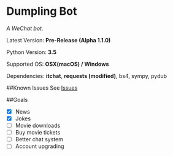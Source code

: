 # Dumpling Bot

*A WeChat bot.*

Latest Version: **Pre-Release (Alpha 1.1.0)**

Python Version: **3.5**

Supported OS: **OSX(macOS) / Windows**

Dependencies: **itchat**, **requests (modified)**, bs4, sympy, pydub

##Known Issues
See [Issues](https://github.com/yu-george/Dumpling-Bot/issues)

##Goals
- [x] News
- [x] Jokes
- [ ] Movie downloads
- [ ] Buy movie tickets
- [ ] Better chat system
- [ ] Account upgrading
